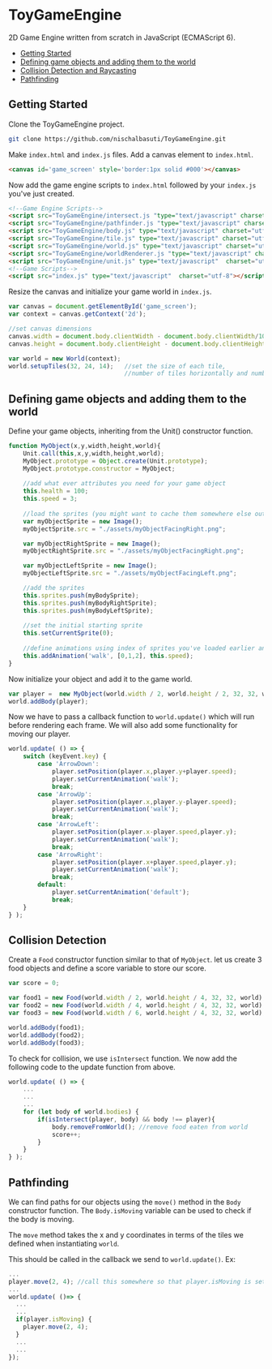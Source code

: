 # ToyGameEngine
2D Game Engine written from scratch in JavaScript (ECMAScript 6).

- [Getting Started](https://github.com/nischalbasuti/ToyGameEngine/new/master?readme=1#getting-started "Getting Started")
- [Defining game objects and adding them to the world](https://github.com/nischalbasuti/ToyGameEngine/new/master?readme=1#Defining-game-objects-and-adding-them-to-the-world)
- [Collision Detection and Raycasting](https://github.com/nischalbasuti/ToyGameEngine/new/master?readme=1#Collision-Detection-and-Raycasting "Collision Detection and Raycasting")
- [Pathfinding](https://github.com/nischalbasuti/ToyGameEngine/new/master?readme=1#Pathfinding "Pathfinding")

## Getting Started

Clone the ToyGameEngine project.
```bash
git clone https://github.com/nischalbasuti/ToyGameEngine.git
```
Make ```index.html``` and ```index.js``` files.
Add a canvas element to ```index.html```.
```html
<canvas id='game_screen' style='border:1px solid #000'></canvas>
```
Now add the game engine scripts to ```index.html``` followed by your ```index.js``` you've just created.
```html
<!--Game Engine Scripts-->
<script src="ToyGameEngine/intersect.js "type="text/javascript" charset="utf-8"></script>
<script src="ToyGameEngine/pathfinder.js "type="text/javascript" charset="utf-8"></script>
<script src="ToyGameEngine/body.js" type="text/javascript" charset="utf-8"></script>
<script src="ToyGameEngine/tile.js" type="text/javascript" charset="utf-8"></script>
<script src="ToyGameEngine/world.js" type="text/javascript" charset="utf-8"></script>
<script src="ToyGameEngine/worldRenderer.js "type="text/javascript" charset="utf-8"></script>
<script src="ToyGameEngine/unit.js" type="text/javascript"  charset="utf-8"></script>
<!--Game Scripts-->
<script src="index.js" type="text/javascript"  charset="utf-8"></script>
```
Resize the canvas and initialize your game world in ```index.js```.
```javascript
var canvas = document.getElementById('game_screen');
var context = canvas.getContext('2d');

//set canvas dimensions
canvas.width = document.body.clientWidth - document.body.clientWidth/10 - canvas.offsetTop;
canvas.height = document.body.clientHeight - document.body.clientHeight/10 - canvas.offsetTop;

var world = new World(context);
world.setupTiles(32, 24, 14);   //set the size of each tile, 
                                //number of tiles horizontally and number of tiles vertically
```
## Defining game objects and adding them to the world
Define your game objects, inheriting from the Unit() constructor function.
```javascript
function MyObject(x,y,width,height,world){
    Unit.call(this,x,y,width,height,world);
    MyObject.prototype = Object.create(Unit.prototype);
    MyObject.prototype.constructor = MyObject;
    
    //add what ever attributes you need for your game object
    this.health = 100;
    this.speed = 3;
    
    //load the sprites (you might want to cache them somewhere else outside this object)
    var myObjectSprite = new Image();
    myObjectSprite.src = "./assets/myObjectFacingRight.png";

    var myObjectRightSprite = new Image();
    myObjectRightSprite.src = "./assets/myObjectFacingRight.png";

    var myObjectLeftSprite = new Image();
    myObjectLeftSprite.src = "./assets/myObjectFacingLeft.png";

    //add the sprites
    this.sprites.push(myBodySprite);
    this.sprites.push(myBodyRightSprite);
    this.sprites.push(myBodyLeftSprite);
    
    //set the initial starting sprite
    this.setCurrentSprite(0);
    
    //define animations using index of sprites you've loaded earlier and set the frame rate
    this.addAnimation('walk', [0,1,2], this.speed);
}
```
Now initialize your object and add it to the game world.
```javascript
var player =  new MyObject(world.width / 2, world.height / 2, 32, 32, world);
world.addBody(player);
```
Now we have to pass a callback function to ```world.update()``` which will run before rendering each frame.
We will also add some functionality for moving our player.
```javascript
world.update( () => {
    switch (keyEvent.key) {
        case 'ArrowDown':
            player.setPosition(player.x,player.y+player.speed);
            player.setCurrentAnimation('walk');
            break;
        case 'ArrowUp':
            player.setPosition(player.x,player.y-player.speed);
            player.setCurrentAnimation('walk');
            break;
        case 'ArrowLeft':
            player.setPosition(player.x-player.speed,player.y);
            player.setCurrentAnimation('walk');
            break;
        case 'ArrowRight':
            player.setPosition(player.x+player.speed,player.y);
            player.setCurrentAnimation('walk');
            break;
        default:
            player.setCurrentAnimation('default');
            break;
    }
} );
```
## Collision Detection
Create a ```Food``` constructor function similar to that of ```MyObject```.
let us create 3 food objects and define a score variable to store our score.
```javascript
var score = 0;

var food1 = new Food(world.width / 2, world.height / 4, 32, 32, world);
var food2 = new Food(world.width / 4, world.height / 4, 32, 32, world);
var food3 = new Food(world.width / 6, world.height / 4, 32, 32, world);

world.addBody(food1);
world.addBody(food2);
world.addBody(food3);
```
To check for collision, we use ```isIntersect``` function. We now add the following code to the update function from above.
```javascript
world.update( () => {
    ...
    ...
    ...
    for (let body of world.bodies) {
        if(isIntersect(player, body) && body !== player){
            body.removeFromWorld(); //remove food eaten from world
            score++;
        }
    }
} );
```
## Pathfinding
We can find paths for our objects using the ```move()``` method in the ```Body``` constructor function.
The ```Body.isMoving``` variable can be used to check if the body is moving.

The ```move``` method takes the x and y coordinates in terms of the tiles we defined when instantiating ```world```.

This should be called in the callback we send to ```world.update()```.
Ex:
```javascript
...
player.move(2, 4); //call this somewhere so that player.isMoving is set to 'true'
...
world.update( ()=> {
  ...
  ...
  if(player.isMoving) {
    player.move(2, 4);
  }
  ...
  ...
});
```


